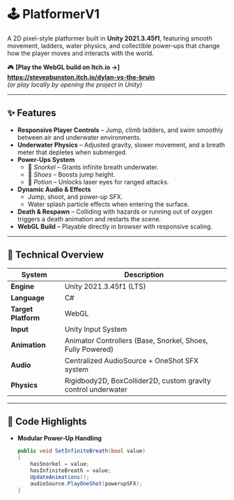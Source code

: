 # 🕹️ PlatformerV1

A 2D pixel-style platformer built in **Unity 2021.3.45f1**, featuring smooth movement, ladders, water physics, and collectible power-ups that change how the player moves and interacts with the world.

🎮 **[Play the WebGL build on Itch.io →] https://stevepbunston.itch.io/dylan-vs-the-bruin**  
_(or play locally by opening the project in Unity)_

---

## ✨ Features

- **Responsive Player Controls** – Jump, climb ladders, and swim smoothly between air and underwater environments.  
- **Underwater Physics** – Adjusted gravity, slower movement, and a breath meter that depletes when submerged.  
- **Power-Ups System**  
  - 🥽 *Snorkel* – Grants infinite breath underwater.  
  - 👟 *Shoes* – Boosts jump height.  
  - 🔮 *Potion* – Unlocks laser eyes for ranged attacks.  
- **Dynamic Audio & Effects**  
  - Jump, shoot, and power-up SFX.  
  - Water splash particle effects when entering the surface.  
- **Death & Respawn** – Colliding with hazards or running out of oxygen triggers a death animation and restarts the scene.  
- **WebGL Build** – Playable directly in browser with responsive scaling.

---

## 🧩 Technical Overview

| System | Description |
|---------|-------------|
| **Engine** | Unity 2021.3.45f1 (LTS) |
| **Language** | C# |
| **Target Platform** | WebGL |
| **Input** | Unity Input System |
| **Animation** | Animator Controllers (Base, Snorkel, Shoes, Fully Powered) |
| **Audio** | Centralized AudioSource + OneShot SFX system |
| **Physics** | Rigidbody2D, BoxCollider2D, custom gravity control underwater |

---

## 🧠 Code Highlights

- **Modular Power-Up Handling**
  ```csharp
  public void SetInfiniteBreath(bool value)
  {
      hasSnorkel = value;
      hasInfiniteBreath = value;
      UpdateAnimations();
      audioSource.PlayOneShot(powerupSFX);
  }



